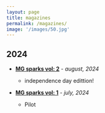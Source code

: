 ```yaml
---
layout: page
title: magazines
permalink: /magazines/
image: '/images/50.jpg'
---
```

## 2024
- **[MG sparks vol: 2](https://drive.google.com/file/d/1YVq2CGDMj3OXKSXzOn_hDYqPUz6yzRfm/view?usp=sharing)** - *august, 2024*
  - independence day edittion!
  
- **[MG sparks vol: 1](https://drive.google.com/file/d/1mL25zfmUA_ttjx4Qyjsr96q_FHvabbBi/view?usp=sharing)** - *july, 2024*
  - Pilot


